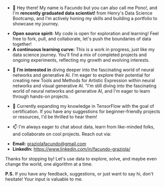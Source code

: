
- 👋 Hey there! My name is Facundo but you can also call me Pono!, and I'm **rencently graduated data scientist!**  from Henry's Data Science Bootcamp, and I'm actively honing my skills and building a portfolio to showcase my journey.

* **Open source spirit:** My code is open for exploration and learning! Feel free to fork, pull, and collaborate, let's push the boundaries of data together!
* **A continuous learning curve:** This is a work in progress, just like my data science journey. You'll find a mix of completed projects and ongoing experiments, reflecting my growth and evolving interests.

- 👀 **I’m interested in** diving deeper into the fascinating world of neural networks and generative AI. I'm eager to explore their potential for creating new Tools and Methods for Artistic Expression within neural networks and visual generative AI. "I'm still diving into the fascinating world of neural networks and generative AI, and I'm eager to learn through hands-on projects.

- 🌱 Currently expanding my knowledge in TensorFlow with the goal of certification. If you have any suggestions for beginner-friendly projects or resources, I'd be thrilled to hear them!
  
- 📫 I'm always eager to chat about data, learn from like-minded folks, and collaborate on cool projects. Reach out via:

* **Email:** graziolafacundo@gmail.com
* **LinkedIn:** https://www.linkedin.com/in/facundo-graziola/

Thanks for stopping by! Let's use data to explore, solve, and maybe even change the world, one algorithm at a time.

**P.S.** If you have any feedback, suggestions, or just want to say hi, don't hesitate! Your input is valuable to me.
